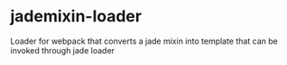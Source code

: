 # jademixin-loader
Loader for webpack that converts a jade mixin into template that can be invoked through jade loader
